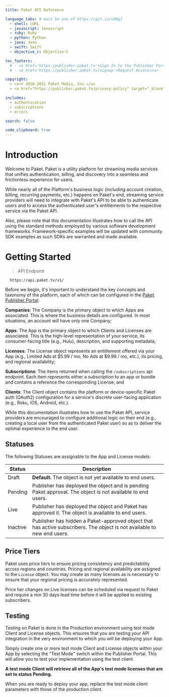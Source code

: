 ```yaml
---
title: Paket API Reference

language_tabs: # must be one of https://git.io/vQNgJ
  - shell: cURL
  - javascript: Javascript
  - ruby: Ruby
  - python: Python
  - java: Java
  - swift: Swift
  - objective_c: Objective-C

toc_footers:
  # - <a href='https:/publisher.paket.tv'>Sign In to the Publisher Portal</a>
  # - <a href='https://publisher.paket.tv/signup'>Request Access</a>

copyright: 
  - <a>© 2020-2021 Paket Media, Inc.</a>
  - <a href="https://publisher.paket.tv/privacy-policy" target="_blank">Privacy Policy</a> | <a href="https://publisher.paket.tv/terms-of-service" target="_blank">Terms of Service</a>

includes:
  - authentication
  - subscriptions
  - errors

search: false

code_clipboard: true
---
```


# Introduction 

Welcome to Paket. Paket is a utility platform for streaming media services that unifies authentication, billing, and discovery into a seamless and frictionless experience for users.

While nearly all of the Platform's business logic (including account creation, billing, recurring payments, etc.) happens on Paket's end, streaming service providers will need to integrate with Paket's API to be able to authenticate users and to access the authenticated user's entitlements to the respective service via the Paket API.

Also, please note that this documentation illustrates how to call the API using the standard methods employed by various software development frameworks. Framework-specific examples will be updated with community SDK examples as such SDKs are warranted and made available.

# Getting Started

> API Endpoint  

```curl
  https://api.paket.tv/v1/
```
  
Before we begin, it's important to understand the key concepts and taxonomy of the platform, each of which can be configured in the [Paket Publisher Portal](https://publisher.paket.tv):

**Companies**: The Company is the primary object to which Apps are associated. This is where the business details are configured. In most situations, an account will have only one Company;

**Apps**: The App is the primary object to which Clients and Licenses are associated. This is the high-level representation of your service, its consumer-facing title (e.g., Hulu), description, and supporting metadata;

**Licenses**: The License object represents an entitlement offered via your App (e.g., Limited Ads at $5.99 / mo, No Ads at $9.99 / mo, etc.), its pricing, and regional availability;

**Subscriptions**: The items returned when calling the `/subscriptions` api endpoint. Each item represents either a subscription to an app or bundle and contains a reference the corresponding License; and

**Clients**: The Client object contains the platform or device-specific Paket auth (OAuth2) configuration for a service's discrete user-facing application (e.g., Roku, iOS, Android, etc.).

While this documentation illustrates how to use the Paket API, service providers are encouraged to configure additional logic on their end (e.g., creating a local user from the authenticated Paket user) so as to deliver the optimal experience to the end user. 

## Statuses 

The following Statuses are assignable to the App and License models:

Status        | Description
------------- | -----------
Draft | **Default.** The object is not yet available to end users.  
Pending | Publisher has deployed the object and is pending Paket approval. The object is not available to end users. 
Live | Publisher has deployed the object and Paket has approved it. The object is available to end users.  
Inactive | Publisher has hidden a Paket-approved object that has active subscribers. The object is not available to new end users.

## Price Tiers

Paket uses price tiers to ensure pricing consistency and predictability across regions and countries. Pricing and regional availability are assigned to the `License` object. You may create as many licenses as is necessary to ensure that your regional pricing is accurately represented.

<aside class="notice">
  Price tier changes on Live licenses can be scheduled via request to Paket and require a min 30 days lead time before it will be applied to existing subscribers.
</aside>

## Testing

Testing on Paket is done in the Production environment using test mode Client and License objects. This ensures that you are testing your API integration in the very environment to which you will be deploying your App. 

Simply create one or more test mode Client and License objects within your App by selecting the "Test Mode" switch within the Publisher Portal. This will allow you to test your implementation using the test client.  

**A test mode Client will retrieve all of the App's test mode licenses that are set to status Pending.**

When you are ready to deploy your app, replace the test mode client parameters with those of the production client.